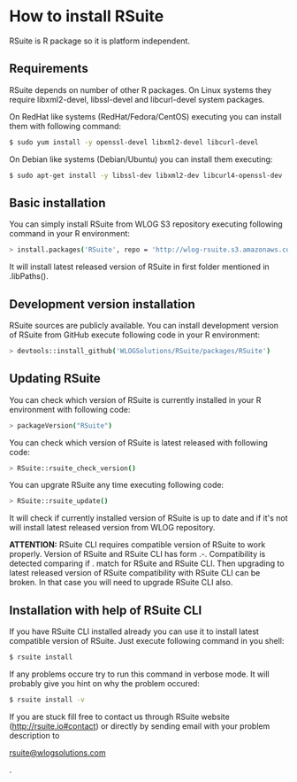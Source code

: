 # How to install RSuite

RSuite is R package so it is platform independent. 

## Requirements

RSuite depends on number of other R packages. On Linux systems they require
libxml2-devel, libssl-devel and libcurl-devel system packages.

On RedHat like systems (RedHat/Fedora/CentOS) executing you can install them 
with following command:

```bash
$ sudo yum install -y openssl-devel libxml2-devel libcurl-devel
```

On Debian like systems (Debian/Ubuntu) you can install them executing:

```bash
$ sudo apt-get install -y libssl-dev libxml2-dev libcurl4-openssl-dev 
```

## Basic installation

You can simply install RSuite from WLOG S3 repository executing following command
in your R environment:

```bash
> install.packages('RSuite', repo = 'http://wlog-rsuite.s3.amazonaws.com')
```

It will install latest released version of RSuite in first folder mentioned in 
.libPaths().

## Development version installation

RSuite sources are publicly available. You can install development version of 
RSuite from GitHub execute following code in your R environment:

```bash
> devtools::install_github('WLOGSolutions/RSuite/packages/RSuite')
```

## Updating RSuite

You can check which version of RSuite is currently installed in your R environment
with following code:

```bash
> packageVersion("RSuite")
```

You can check which version of RSuite is latest released with following code:

```bash
> RSuite::rsuite_check_version()
```

You can upgrate RSuite any time executing following code:

```bash
> RSuite::rsuite_update()
```

It will check if currently installed version of RSuite is up to date and if it's
not will install latest released version from WLOG repository.

**ATTENTION:** RSuite CLI requires compatible version of RSuite to work properly.
Version of RSuite and RSuite CLI has form <Maj>.<Min>-<Rel>. Compatibility is 
detected comparing if <Maj>.<Min> match for RSuite and RSuite CLI. Then upgrading
to latest released version of RSuite compatibility with RSuite CLI can be broken.
In that case you will need to upgrade RSuite CLI also.

## Installation with help of RSuite CLI

If you have RSuite CLI installed already you can use it to install latest 
compatible version of RSuite. Just execute following command in you shell:

```bash
$ rsuite install
```

If any problems occure try to run this command in verbose mode. It will probably
give you hint on why the problem occured:

```bash
$ rsuite install -v
```

If you are stuck fill free to contact us through RSuite website (http://rsuite.io#contact) 
or directly by sending email with your problem description to 
<!--html_preserve-->
<a href="mailto:rsuite@wlogsolutions.com">rsuite@wlogsolutions.com</a>
<!--/html_preserve-->.

